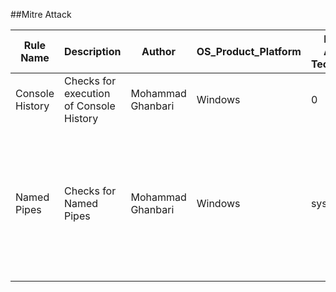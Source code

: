 ##Mitre Attack

| Rule Name | Description  | Author |   OS_Product_Platform  | MITRE Attack Techniques | Log Source | Rule Content |
| ----------- | ----------- | ---------- | ---------- | ----------  | ---------- | ---------- |
| Console History  | Checks for execution of Console History  | Mohammad Ghanbari  | Windows  | 0  | sysmon  | EventID=1 ( CommandLine="*Get-History*" OR CommandLine="*AppData\\Roaming\\Microsoft\\Windows\\PowerShell\\PSReadline\\ConsoleHost_history.txt*"  OR  CommandLine="*(Get-PSReadlineOption).HistorySavePath*") |
| Named Pipes | Checks for  Named Pipes	| Mohammad Ghanbari	| Windows | sysmon | EventID=17 pipe_name IN ( "\\isapi_http*","\\isapi_dg*" ,"\\isapi_dg2*" ,"\\isapi_http*" , "\\sdlrpc*" ,"\\aheec*" ,"\\winsession*" ,"\\lsassw*","\\rpchlp_3*"  ,"\\NamePipe_MoreWindows*" ,"\\pcheap_reuse*" , "\\PSEXESVC*" ,"\\PowerShellISEPipeName_*"  ,"\\csexec*"  , "\\paexec*" ,"\\remcom*") |